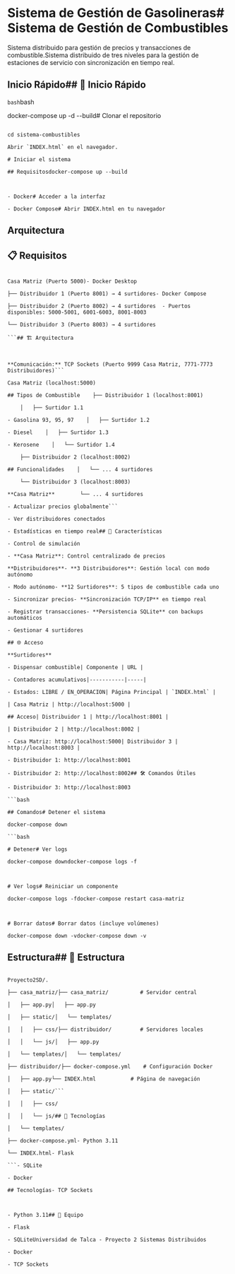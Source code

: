 # Sistema de Gestión de Gasolineras# Sistema de Gestión de Combustibles



Sistema distribuido para gestión de precios y transacciones de combustible.Sistema distribuido de tres niveles para la gestión de estaciones de servicio con sincronización en tiempo real.



## Inicio Rápido## 🚀 Inicio Rápido



```bash```bash

docker-compose up -d --build# Clonar el repositorio

```git clone https://github.com/tu-usuario/sistema-combustibles.git

cd sistema-combustibles

Abrir `INDEX.html` en el navegador.

# Iniciar el sistema

## Requisitosdocker-compose up --build



- Docker# Acceder a la interfaz

- Docker Compose# Abrir INDEX.html en tu navegador

```

## Arquitectura

## 📋 Requisitos

```

Casa Matriz (Puerto 5000)- Docker Desktop

├── Distribuidor 1 (Puerto 8001) → 4 surtidores- Docker Compose

├── Distribuidor 2 (Puerto 8002) → 4 surtidores  - Puertos disponibles: 5000-5001, 6001-6003, 8001-8003

└── Distribuidor 3 (Puerto 8003) → 4 surtidores

```## 🏗️ Arquitectura



**Comunicación:** TCP Sockets (Puerto 9999 Casa Matriz, 7771-7773 Distribuidores)```

Casa Matriz (localhost:5000)

## Tipos de Combustible    ├── Distribuidor 1 (localhost:8001)

    │   ├── Surtidor 1.1

- Gasolina 93, 95, 97    │   ├── Surtidor 1.2

- Diesel    │   ├── Surtidor 1.3

- Kerosene    │   └── Surtidor 1.4

    ├── Distribuidor 2 (localhost:8002)

## Funcionalidades    │   └── ... 4 surtidores

    └── Distribuidor 3 (localhost:8003)

**Casa Matriz**        └── ... 4 surtidores

- Actualizar precios globalmente```

- Ver distribuidores conectados

- Estadísticas en tiempo real## 🎯 Características

- Control de simulación

- **Casa Matriz**: Control centralizado de precios

**Distribuidores**- **3 Distribuidores**: Gestión local con modo autónomo

- Modo autónomo- **12 Surtidores**: 5 tipos de combustible cada uno

- Sincronizar precios- **Sincronización TCP/IP** en tiempo real

- Registrar transacciones- **Persistencia SQLite** con backups automáticos

- Gestionar 4 surtidores

## 🌐 Acceso

**Surtidores**

- Dispensar combustible| Componente | URL |

- Contadores acumulativos|-----------|-----|

- Estados: LIBRE / EN_OPERACION| Página Principal | `INDEX.html` |

| Casa Matriz | http://localhost:5000 |

## Acceso| Distribuidor 1 | http://localhost:8001 |

| Distribuidor 2 | http://localhost:8002 |

- Casa Matriz: http://localhost:5000| Distribuidor 3 | http://localhost:8003 |

- Distribuidor 1: http://localhost:8001

- Distribuidor 2: http://localhost:8002## 🛠️ Comandos Útiles

- Distribuidor 3: http://localhost:8003

```bash

## Comandos# Detener el sistema

docker-compose down

```bash

# Detener# Ver logs

docker-compose downdocker-compose logs -f



# Ver logs# Reiniciar un componente

docker-compose logs -fdocker-compose restart casa-matriz



# Borrar datos# Borrar datos (incluye volúmenes)

docker-compose down -vdocker-compose down -v

``````



## Estructura## 📁 Estructura



``````

Proyecto2SD/.

├── casa_matriz/├── casa_matriz/          # Servidor central

│   ├── app.py│   ├── app.py

│   ├── static/│   └── templates/

│   │   ├── css/├── distribuidor/         # Servidores locales

│   │   └── js/│   ├── app.py

│   └── templates/│   └── templates/

├── distribuidor/├── docker-compose.yml    # Configuración Docker

│   ├── app.py└── INDEX.html           # Página de navegación

│   ├── static/```

│   │   ├── css/

│   │   └── js/## 🎨 Tecnologías

│   └── templates/

├── docker-compose.yml- Python 3.11

└── INDEX.html- Flask

```- SQLite

- Docker

## Tecnologías- TCP Sockets



- Python 3.11## 👥 Equipo

- Flask

- SQLiteUniversidad de Talca - Proyecto 2 Sistemas Distribuidos

- Docker

- TCP Sockets
